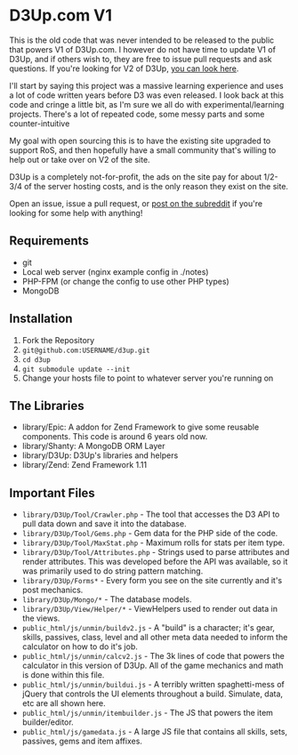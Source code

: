 D3Up.com V1
====

This is the old code that was never intended to be released to the public that powers V1 of D3Up.com. I however do not have time to update V1 of D3Up, and if others wish to, they are free to issue pull requests and ask questions. If you're looking for V2 of D3Up, [you can look here](http://github.com/d3up).

I'll start by saying this project was a massive learning experience and uses a lot of code written years before D3 was even released. I look back at this code and cringe a little bit, as I'm sure we all do with experimental/learning projects. There's a lot of repeated code, some messy parts and some counter-intuitive 

My goal with open sourcing this is to have the existing site upgraded to support RoS, and then hopefully have a small community that's willing to help out or take over on V2 of the site. 

D3Up is a completely not-for-profit, the ads on the site pay for about 1/2-3/4 of the server hosting costs, and is the only reason they exist on the site. 

Open an issue, issue a pull request, or [post on the subreddit](http://reddit.com/r/d3up) if you're looking for some help with anything!

Requirements
---

- git
- Local web server (nginx example config in ./notes)
- PHP-FPM (or change the config to use other PHP types)
- MongoDB

Installation
---

1. Fork the Repository
2. `git@github.com:USERNAME/d3up.git`
3. `cd d3up`
4. `git submodule update --init`
5. Change your hosts file to point to whatever server you're running on

The Libraries
---

- library/Epic: A addon for Zend Framework to give some reusable components. This code is around 6 years old now.
- library/Shanty: A MongoDB ORM Layer
- library/D3Up: D3Up's libraries and helpers
- library/Zend: Zend Framework 1.11

Important Files
---

- `library/D3Up/Tool/Crawler.php` - The tool that accesses the D3 API to pull data down and save it into the database.
- `library/D3Up/Tool/Gems.php` - Gem data for the PHP side of the code.
- `library/D3Up/Tool/MaxStat.php` - Maximum rolls for stats per item type.
- `library/D3Up/Tool/Attributes.php` - Strings used to parse attributes and render attributes. This was developed before the API was available, so it was primarily used to do string pattern matching.
- `library/D3Up/Forms*` - Every form you see on the site currently and it's post mechanics.
- `library/D3Up/Mongo/*` - The database models.
- `library/D3Up/View/Helper/*` - ViewHelpers used to render out data in the views.
- `public_html/js/unmin/buildv2.js` - A "build" is a character; it's gear, skills, passives, class, level and all other meta data needed to inform the calculator on how to do it's job.
- `public_html/js/unmin/calcv2.js` - The 3k lines of code that powers the calculator in this version of D3Up. All of the game mechanics and math is done within this file. 
- `public_html/js/unmin/buildui.js` - A terribly written spaghetti-mess of jQuery that controls the UI elements throughout a build. Simulate, data, etc are all shown here. 
- `public_html/js/unmin/itembuilder.js` - The JS that powers the item builder/editor. 
- `public_html/js/gamedata.js` - A large JS file that contains all skills, sets, passives, gems and item affixes. 